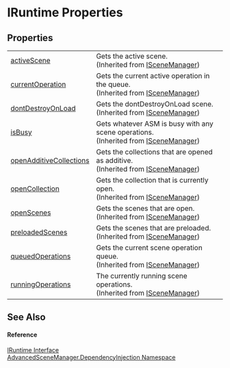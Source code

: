 # IRuntime Properties




## Properties
<table>
<tr>
<td><a href="P_AdvancedSceneManager_DependencyInjection_ISceneManager_activeScene">activeScene</a></td>
<td>Gets the active scene.<br />(Inherited from <a href="T_AdvancedSceneManager_DependencyInjection_ISceneManager">ISceneManager</a>)</td></tr>
<tr>
<td><a href="P_AdvancedSceneManager_DependencyInjection_ISceneManager_currentOperation">currentOperation</a></td>
<td>Gets the current active operation in the queue.<br />(Inherited from <a href="T_AdvancedSceneManager_DependencyInjection_ISceneManager">ISceneManager</a>)</td></tr>
<tr>
<td><a href="P_AdvancedSceneManager_DependencyInjection_ISceneManager_dontDestroyOnLoad">dontDestroyOnLoad</a></td>
<td>Gets the dontDestroyOnLoad scene.<br />(Inherited from <a href="T_AdvancedSceneManager_DependencyInjection_ISceneManager">ISceneManager</a>)</td></tr>
<tr>
<td><a href="P_AdvancedSceneManager_DependencyInjection_ISceneManager_isBusy">isBusy</a></td>
<td>Gets whatever ASM is busy with any scene operations.<br />(Inherited from <a href="T_AdvancedSceneManager_DependencyInjection_ISceneManager">ISceneManager</a>)</td></tr>
<tr>
<td><a href="P_AdvancedSceneManager_DependencyInjection_ISceneManager_openAdditiveCollections">openAdditiveCollections</a></td>
<td>Gets the collections that are opened as additive.<br />(Inherited from <a href="T_AdvancedSceneManager_DependencyInjection_ISceneManager">ISceneManager</a>)</td></tr>
<tr>
<td><a href="P_AdvancedSceneManager_DependencyInjection_ISceneManager_openCollection">openCollection</a></td>
<td>Gets the collection that is currently open.<br />(Inherited from <a href="T_AdvancedSceneManager_DependencyInjection_ISceneManager">ISceneManager</a>)</td></tr>
<tr>
<td><a href="P_AdvancedSceneManager_DependencyInjection_ISceneManager_openScenes">openScenes</a></td>
<td>Gets the scenes that are open.<br />(Inherited from <a href="T_AdvancedSceneManager_DependencyInjection_ISceneManager">ISceneManager</a>)</td></tr>
<tr>
<td><a href="P_AdvancedSceneManager_DependencyInjection_ISceneManager_preloadedScenes">preloadedScenes</a></td>
<td>Gets the scenes that are preloaded.<br />(Inherited from <a href="T_AdvancedSceneManager_DependencyInjection_ISceneManager">ISceneManager</a>)</td></tr>
<tr>
<td><a href="P_AdvancedSceneManager_DependencyInjection_ISceneManager_queuedOperations">queuedOperations</a></td>
<td>Gets the current scene operation queue.<br />(Inherited from <a href="T_AdvancedSceneManager_DependencyInjection_ISceneManager">ISceneManager</a>)</td></tr>
<tr>
<td><a href="P_AdvancedSceneManager_DependencyInjection_ISceneManager_runningOperations">runningOperations</a></td>
<td>The currently running scene operations.<br />(Inherited from <a href="T_AdvancedSceneManager_DependencyInjection_ISceneManager">ISceneManager</a>)</td></tr>
</table>

## See Also


#### Reference
<a href="T_AdvancedSceneManager_DependencyInjection_IRuntime">IRuntime Interface</a>  
<a href="N_AdvancedSceneManager_DependencyInjection">AdvancedSceneManager.DependencyInjection Namespace</a>  
